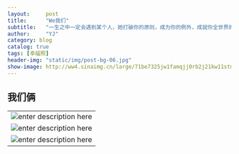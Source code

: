 ```yaml
---
layout:     post
title:      "We我们"
subtitle:   "一生之中一定会遇到某个人，她打破你的原则，成为你的例外，成就你全世界的幸福。"
author:     "YJ"
category: blog
catalog: true
tags: [幸福照]
header-img: "static/img/post-bg-06.jpg"
show-image: http://ww4.sinaimg.cn/large/71be7325jw1famqjj0rb2j21kw11stml.jpg
---
```


<h2 class="section-heading">我们俩</h2>


|     |
| --- |
| ![enter description here][1]    |
| ![enter description here][2]    |
| ![enter description here][3]    |


  [1]: http://ww4.sinaimg.cn/large/71be7325jw1famqjj0rb2j21kw11stml.jpg
  [2]: http://ww2.sinaimg.cn/large/71be7325jw1famqkmn5jgj21kw2dn1kx.jpg
  [3]: http://ww4.sinaimg.cn/large/71be7325jw1fbjj9k67qtj21kw2doe3d.jpg
